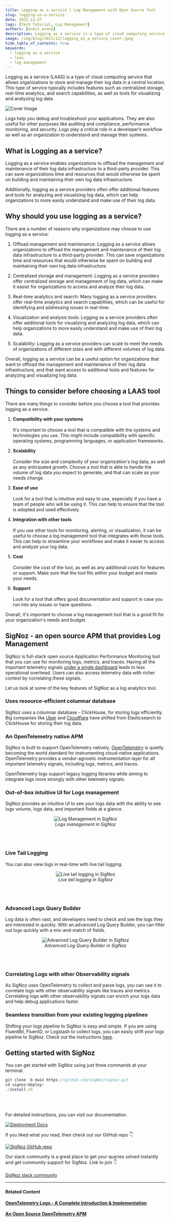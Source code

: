 ```yaml
---
title: Logging as a service | Log Management with Open Source Tool
slug: logging-as-a-service
date: 2022-12-27
tags: [Tech Tutorial, Log Management]
authors: [ankit_anand]
description: Logging as a service is a type of cloud computing service that allows organizations to store and manage their log data in a central location. This type of service typically includes features such as centralized storage, real-time analytics, and search capabilities, as well as tools for visualizing and analyzing log data...
image: /img/blog/2022/12/logging_as_a_service_cover.jpeg
hide_table_of_contents: true
keywords:
  - logging as a service
  - laas
  - log management
---
```

<head>
  <link rel="canonical" href="https://signoz.io/blog/logging-as-a-service/"/>
</head>

Logging as a service (LAAS) is a type of cloud computing service that allows organizations to store and manage their log data in a central location. This type of service typically includes features such as centralized storage, real-time analytics, and search capabilities, as well as tools for visualizing and analyzing log data.

<!--truncate-->

![Cover Image](/img/blog/2022/12/logging_as_a_service_cover.webp)

Logs help you debug and troubleshoot your applications. They are also useful for other purposes like auditing and compliance, performance monitoring, and security. Logs play a critical role in a developer’s workflow as well as an organization to understand and manage their systems.

## What is Logging as a service?

Logging as a service enables organizations to offload the management and maintenance of their log data infrastructure to a third-party provider. This can save organizations time and resources that would otherwise be spent on building and maintaining their own log data infrastructure.

Additionally, logging as a service providers often offer additional features and tools for analyzing and visualizing log data, which can help organizations to more easily understand and make use of their log data.

## Why should you use logging as a service?

There are a number of reasons why organizations may choose to use logging as a service:

1. Offload management and maintenance: Logging as a service allows organizations to offload the management and maintenance of their log data infrastructure to a third-party provider. This can save organizations time and resources that would otherwise be spent on building and maintaining their own log data infrastructure.

2. Centralized storage and management: Logging as a service providers offer centralized storage and management of log data, which can make it easier for organizations to access and analyze their log data.

3. Real-time analytics and search: Many logging as a service providers offer real-time analytics and search capabilities, which can be useful for identifying and addressing issues in real-time.

4. Visualization and analysis tools: Logging as a service providers often offer additional tools for visualizing and analyzing log data, which can help organizations to more easily understand and make use of their log data.

5. Scalability: Logging as a service providers can scale to meet the needs of organizations of different sizes and with different volumes of log data.

Overall, logging as a service can be a useful option for organizations that want to offload the management and maintenance of their log data infrastructure, and that want access to additional tools and features for analyzing and visualizing log data.

## Things to consider before choosing a LAAS tool

There are many things to consider before you choose a tool that provides logging as a service.

1. **Compatibility with your systems**<br></br>
It's important to choose a tool that is compatible with the systems and technologies you use. This might include compatibility with specific operating systems, programming languages, or application frameworks.

2. **Scalability**<br></br>
Consider the size and complexity of your organization's log data, as well as any anticipated growth. Choose a tool that is able to handle the volume of log data you expect to generate, and that can scale as your needs change.

3. **Ease of use**<br></br>
Look for a tool that is intuitive and easy to use, especially if you have a team of people who will be using it. This can help to ensure that the tool is adopted and used effectively.

4. **Integration with other tools**<br></br>
If you use other tools for monitoring, alerting, or visualization, it can be useful to choose a log management tool that integrates with those tools. This can help to streamline your workflows and make it easier to access and analyze your log data.

5. **Cost**<br></br>
Consider the cost of the tool, as well as any additional costs for features or support. Make sure that the tool fits within your budget and meets your needs.

6. **Support**<br></br>
Look for a tool that offers good documentation and support in case you run into any issues or have questions.

Overall, it's important to choose a log management tool that is a good fit for your organization's needs and budget.

## SigNoz - an open source APM that provides Log Management

SigNoz is full-stack open source Application Performance Monitoring tool that you can use for monitoring logs, metrics, and traces. Having all the important telemetry signals [under a single dashboard](https://signoz.io/blog/single-pane-of-glass-monitoring/) leads to less operational overhead. Users can also access telemetry data with richer context by correlating these signals.

Let us look at some of the key features of SigNoz as a log analytics tool.

### Uses resource-efficient columnar database

SigNoz uses a columnar database - ClickHouse, for storing logs efficiently. Big companies like <a href = "https://www.uber.com/en-IN/blog/logging/" rel="noopener noreferrer nofollow" target="_blank" >Uber</a> and <a href = "https://blog.cloudflare.com/log-analytics-using-clickhouse/" rel="noopener noreferrer nofollow" target="_blank" >Cloudflare</a> have shifted from Elasticsearch to  ClickHouse for storing their log data.

### An OpenTelemetry native APM

SigNoz is built to support OpenTelemetry natively. <a href = "https://opentelemetry.io/" rel="noopener noreferrer nofollow" target="_blank" >OpenTelemetry</a> is quietly becoming the world standard for instrumenting cloud-native applications.  OpenTelemetry provides a vendor-agnostic instrumentation layer for all important telemetry signals, including logs, metrics, and traces.

OpenTelemetry logs support legacy logging libraries while aiming to integrate logs more strongly with other telemetry signals.

### Out-of-box intuitive UI for Logs management

SigNoz provides an intuitive UI to see your logs data with the ability to see logs volume, logs data, and important fields at a glance.

<figure data-zoomable align='center'>
    <img src="/img/blog/common/signoz_logs.webp" alt="Log Management in SigNoz"/>
    <figcaption><i>Logs management in SigNoz</i></figcaption>
</figure>

<br></br>

### Live Tail Logging

You can also view logs in real-time with live tail logging.

<figure data-zoomable align='center'>
    <img src="/img/blog/common/signoz_live_logs.webp" alt="Live tail logging in SigNoz"/>
    <figcaption><i>Live tail logging in SigNoz</i></figcaption>
</figure>

<br></br>

### Advanced Logs Query Builder

Log data is often vast, and developers need to check and see the logs they are interested in quickly. With an advanced Log Query Builder, you can filter out logs quickly with a mix-and-match of fields.

<figure data-zoomable align='center'>
    <img src="/img/blog/common/signoz_log_query_builder.webp" alt="Advanced Log Query Builder in SigNoz"/>
    <figcaption><i>Advanced Log Query Builder in SigNoz</i></figcaption>
</figure>

<br></br>

### Correlating Logs with other Observability signals

As SigNoz uses OpenTelemetry to collect and parse logs, you can use it to correlate logs with other observability signals like traces and metrics. Correlating logs with other observability signals can enrich your logs data and help debug applications faster.

### Seamless transition from your existing logging pipelines

Shifting your logs pipeline to SigNoz is easy and simple. If you are using FluentBit, FluentD, or Logstash to collect logs, you can easily shift your logs pipeline to SigNoz. Check out the instructions [here](https://signoz.io/docs/userguide/fluentbit_to_signoz/). 

## Getting started with SigNoz

You can get started with SigNoz using just three commands at your terminal.

```jsx
git clone -b main https://github.com/SigNoz/signoz.git
cd signoz/deploy/
./install.sh
```
<br></br>

For detailed instructions, you can visit our documentation.

[![Deployment Docs](/img/blog/common/deploy_docker_documentation.webp)](https://signoz.io/docs/install/)

If you liked what you read, then check out our GitHub repo 👇

[![SigNoz GitHub repo](/img/blog/common/signoz_github.webp)](https://github.com/SigNoz/signoz)

Our slack community is a great place to get your queries solved instantly and get community support for SigNoz. Link to join 👇<br></br>
[SigNoz slack community](https://signoz.io/slack)

---

#### **Related Content**

**[OpenTelemetry Logs - A Complete Introduction & Implementation](https://signoz.io/blog/observability-net/)**<br></br>
**[An Open Source OpenTelemetry APM](https://signoz.io/blog/opentelemetry-apm/)**<br></br>